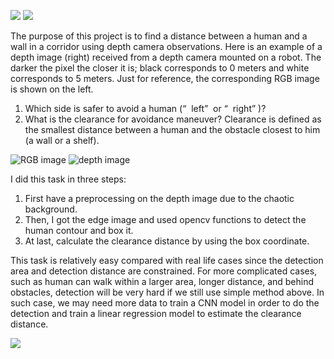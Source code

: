 ![](https://img.shields.io/badge/language-python-orange.svg)
[![](https://img.shields.io/badge/常联系-click_for_contact-blue.svg)](https://github.com/l5shi/__Overview__/blob/master/thanks/README.md)

The purpose of this project is to find a distance between a human and a wall in a corridor using depth camera observations. Here is an example of a depth image (right) received from a depth camera mounted on a robot. The darker the pixel the closer it is; black corresponds to 0 meters and white corresponds to 5 meters. Just for reference, the corresponding RGB image is shown on the left.

1) Which side is safer to avoid a human (“ ​ left” ​  or “ ​ right” ​ )? 
2) What is the clearance for avoidance maneuver? Clearance is defined as the smallest distance between a human and the obstacle closest to him (a wall or a shelf).

![RGB image](./rgb.png?raw=true ("RGB image")) ![depth image](./depth.png?raw=true ("Depth image[robot observation]"))

I did this task in three steps:

1. First have a preprocessing on the depth image due to the chaotic background.
2. Then, I got the edge image and used opencv functions to detect the human contour and box it.
3. At last, calculate the clearance distance by using the box coordinate.

This task is relatively easy compared with real life cases since the detection area and detection distance are constrained. For more complicated cases, such as human can walk within a larger area, longer distance, and behind obstacles, detection will be very hard if we still use simple method above. In such case, we may need more data to train a CNN model in order to do the detection and train a linear regression model to estimate the clearance distance.

[![](https://img.shields.io/badge/Donate-支付宝|微信|Venmo-blue.svg)](https://github.com/l5shi/__Overview__/blob/master/thanks/README.md)
